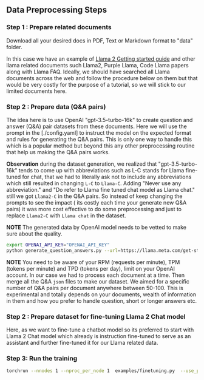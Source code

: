 ## Data Preprocessing Steps

### Step 1 : Prepare related documents

Download all your desired docs in PDF, Text or Markdown format to "data" folder.

In this case we have an example of [Llama 2 Getting started guide](https://llama.meta.com/get-started/) and other llama related documents such Llama2, Purple Llama, Code Llama papers along with Llama FAQ. Ideally, we should have searched all Llama documents across the web and follow the procedure below on them but that would be very costly for the purpose of a tutorial, so we will stick to our limited documents here.

### Step 2 : Prepare data (Q&A pairs)

The idea here is to use OpenAI "gpt-3.5-turbo-16k" to create question and answer (Q&A) pair datasets from these documents. Here we will use the prompt in the [./config.yaml] to instruct the model on the expected format and rules for generating the Q&A pairs. This is only one way to handle this which is a popular method but beyond this any other preprocessing routine that help us making the Q&A pairs works. 

**Observation** during the dataset generation, we realized that "gpt-3.5-turbo-16k" tends to come up with abbreviations such as L-C stands for Llama fine-tuned for chat, that we had to literally ask not to include any abbreviations which still resulted in changing `L-C` to `Llama-C`. Adding "Never use any abbreviation." and "Do refer to Llama fine tuned chat model as Llama chat." still we got `Llama2-C` in the Q&A pairs. So instead of keep changing the prompts to see the impact ( its costly each time your generate new Q&A pairs) it was more cost effective to do some preprocessing and just to replace `Llama2-C` with `Llama chat` in the dataset.

**NOTE** The generated data by OpenAI model needs to be vetted to make sure about the quality.

```bash
export OPENAI_API_KEY="OPENAI_API_KEY"
python generate_question_answers.py --url=https://llama.meta.com/get-started/
```

**NOTE** You need to be aware of your  RPM (requests per minute), TPM (tokens per minute) and TPD (tokens per day), limit on your OpenAI account. In our case we had to process each document at a time. Then merge all the Q&A `json` files to make our dataset. We aimed for a specific number of Q&A pairs per document anywhere between 50-100. This is experimental and totally depends on your documents, wealth of information in them and how you prefer to handle question, short or longer answers etc.

### Step 2 : Prepare dataset for fine-tuning Llama 2 Chat model

Here, as we want to fine-tune a chatbot model so its preferred to start with Llama 2 Chat model which already is instruction fine-tuned to serve as an assistant and further fine-tuned it for our Llama related data.


### Step 3: Run the training

```bash
torchrun --nnodes 1 --nproc_per_node 1  examples/finetuning.py  --use_peft --peft_method lora --quantization --model_name meta-llama/Llama-2-7b-chat-hf --output_dir ./peft-7b-quantized  --num_epochs 1 --batch_size 1 --dataset "custom_dataset" --custom_dataset.file "examples/llama_dataset.py"  --run_validation False  --custom_dataset.data_path './dataset.json'
```